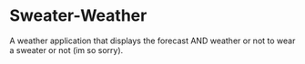 # Sweater-Weather
A weather application that displays the forecast AND weather or not to wear a sweater or not (im so sorry).
